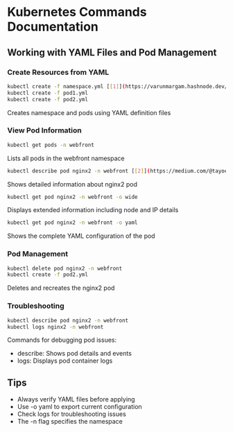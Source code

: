 # Kubernetes Commands Documentation

## Working with YAML Files and Pod Management

### Create Resources from YAML
```bash
kubectl create -f namespace.yml [[1]](https://varunmargam.hashnode.dev/kubernetes-fundamentals-understanding-pods-deployments-services-and-manifests)
kubectl create -f pod1.yml
kubectl create -f pod2.yml
```
Creates namespace and pods using YAML definition files

### View Pod Information
```bash
kubectl get pods -n webfront
```
Lists all pods in the webfront namespace

```bash
kubectl describe pod nginx2 -n webfront [[2]](https://medium.com/@tayoefunshile/container-management-kubernetes-pt-2-5baed2b5697b)
```
Shows detailed information about nginx2 pod

```bash
kubectl get pod nginx2 -n webfront -o wide
```
Displays extended information including node and IP details

```bash
kubectl get pod nginx2 -n webfront -o yaml
```
Shows the complete YAML configuration of the pod

### Pod Management
```bash
kubectl delete pod nginx2 -n webfront
kubectl create -f pod2.yml
```
Deletes and recreates the nginx2 pod

### Troubleshooting
```bash
kubectl describe pod nginx2 -n webfront
kubectl logs nginx2 -n webfront
```
Commands for debugging pod issues:
- describe: Shows pod details and events
- logs: Displays pod container logs

## Tips
- Always verify YAML files before applying
- Use -o yaml to export current configuration
- Check logs for troubleshooting issues
- The -n flag specifies the namespace
